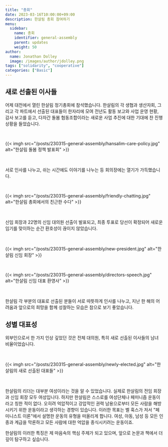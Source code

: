 ```yaml
---
title: "총회"
date: 2023-03-16T10:00:00+09:00
description: 한살림 총회 참여하기
menu:
  sidebar:
    name: 총회
    identifier: general-assembly
    parent: updates
    weight: 50
author:
  name: Jonathan Dolley
  image: /images/author/jdolley.png
tags: ["solidarity", "cooperative"]
categories: ["Basic"]
---
```


## 새로 선출된 이사들

어제 대전에서 열린 한살림 정기총회에 참석했습니다.
한살림의 각 생협과 생산자회, 그리고 각 파트에서 선출된 대표들이 한자리에 모여 전년도 활동 보고와 사업 운영 현황, 감사 보고를 듣고, 다자간 돌봄 협동조합이라는 새로운 사업 추진에 대한 기대에 찬 진행 상황을 들었습니다.

<br />

{{< imgh src="/posts/230315-general-assembly/hansalim-care-policy.jpg" alt="한살림 돌봄 정책 발표회" >}}

<br />

서로 인사를 나누고, 쉬는 시간에도 이야기를 나누는 등 회의장에는 열기가 가득했습니다.

<br />

{{< imgh src="/posts/230315-general-assembly/friendly-chatting.jpg" alt="한살림 총회에서의 친근한 수다" >}}

<br />

신임 회장과 22명의 신임 대의원 선출이 발표되고, 최종 투표로 당선이 확정되어 새로운 임기를 맞이하는 순간 환호성이 끊이지 않았습니다.

<br />

{{< imgh src="/posts/230315-general-assembly/new-president.jpg" alt="한살림 신임 회장" >}}

<br />

{{< imgh src="/posts/230315-general-assembly/directors-speech.jpg" alt="한살림 신임 대표 환영사" >}}

<br />

한살림 각 부분의 대표로 선출된 분들이 서로 따뜻하게 인사를 나누고, 지난 한 해의 어려움과 앞으로의 희망을 함께 성찰하는 모습은 참으로 보기 좋았습니다.

## 성별 대표성

외부인으로서 한 가지 인상 깊었던 것은 전체 대의원, 특히 새로 선출된 이사들의 남녀 비율이었습니다.

<br />

{{< imgh src="/posts/230315-general-assembly/newly-elected.jpg" alt="한살림의 새로 선출된 대표들" >}}

<br />

한살림의 리더는 대부분 여성이라는 것을 알 수 있었습니다.
실제로 한살림의 전임 회장과 신임 회장 모두 여성입니다.
하지만 한살림은 스스로를 여성단체나 페미니즘 운동이라고 칭한 적이 없다.
오히려 억압적이고 강압적인 권력 남용으로부터 모든 사람을 해방시키기 위한 운동이라고 생각하는 경향이 있습니다.
이러한 목표는 벨 훅스가 저서 "페미니스트 이론"에서 설명한 운동의 유형을 떠올리게 합니다.
여성, 아동, 남성 등 모든 인종과 계급을 막론하고 모든 사람에 대한 억압을 종식시키려는 운동이죠.

한살림의 이러한 특징은 제 마음속의 핵심 주제가 되고 있으며, 앞으로 논문과 책에서 더 깊이 탐구하고 싶습니다.
